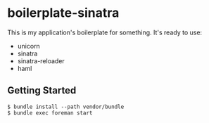 boilerplate-sinatra
===================

This is my application's boilerplate for something. It's ready to use:

- unicorn
- sinatra
- sinatra-reloader
- haml

Getting Started
-------------

    $ bundle install --path vendor/bundle
    $ bundle exec foreman start

